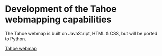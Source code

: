 # Development of the Tahoe webmapping capabilities

The Tahoe webmap is built on JavaScript, HTML & CSS, but will be ported to Python.

[Tahoe webmap](http://tahoevegmonitoring.sig-gis.com/)

